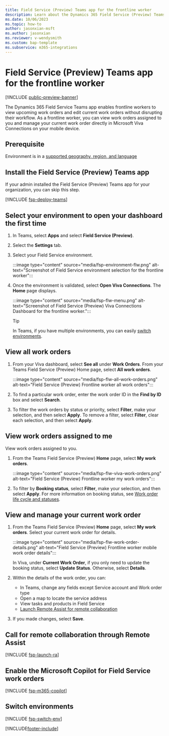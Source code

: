 ```yaml
---
title: Field Service (Preview) Teams app for the frontline worker
description: Learn about the Dynamics 365 Field Service (Preview) Teams and Viva Connections app to view and edit current work orders.
ms.date: 10/06/2023
ms.topic: how-to
author: jasonxian-msft
ms.author: jasonxian
ms.reviewer: v-wendysmith
ms.custom: bap-template
ms.subservice: m365-integrations
---
```


# Field Service (Preview) Teams app for the frontline worker

[!INCLUDE [public-preview-banner](../includes/public-preview-banner.md)]

The Dynamics 365 Field Service Teams app enables frontline workers to view upcoming work orders and edit current work orders without disrupting their workflow. As a frontline worker, you can view work orders assigned to you and manage your current work order directly in Microsoft Viva Connections on your mobile device.

## Prerequisite

Environment is in a [supported geography, region, and language](flw-overview.md#supported-geographies-regions-and-languages)

## Install the Field Service (Preview) Teams app

If your admin installed the Field Service (Preview) Teams app for your organization, you can skip this step.

[!INCLUDE [fsp-deploy-teams](../includes/fsp-deploy-teams.md)]

## Select your environment to open your dashboard the first time

1. In Teams, select **Apps** and select **Field Service (Preview)**.

1. Select the **Settings** tab.

1. Select your Field Service environment.

   :::image type="content" source="media/fsp-environment-flw.png" alt-text="Screenshot of Field Service environment selection for the frontline worker":::

1. Once the environment is validated, select **Open Viva Connections**. The **Home** page displays.

   :::image type="content" source="media/fsp-flw-menu.png" alt-text="Screenshot of Field Service (Preview) Viva Connections Dashboard for the frontline worker.":::

   > [!TIP]
   > In Teams, if you have multiple environments, you can easily [switch environments](#switch-environments).

## View all work orders

1. From your Viva dashboard, select **See all** under **Work Orders**. From your Teams Field Service (Preview) Home page, select **All work orders**.

   :::image type="content" source="media/fsp-flw-all-work-orders.png" alt-text="Field Service (Preview) Frontline worker all work orders":::

1. To find a particular work order, enter the work order ID in the **Find by ID** box and select **Search**.

1. To filter the work orders by status or priority, select **Filter**, make your selection, and then select **Apply**. To remove a filter, select **Filter**, clear each selection, and then select **Apply**.

## View work orders assigned to me

View work orders assigned to you.

1. From the Teams Field Service (Preview) **Home** page, select **My work orders**.

   :::image type="content" source="media/fsp-flw-viva-work-orders.png" alt-text="Field Service (Preview) Frontline worker my work orders":::

1. To filter by **Booking status**, select **Filter**, make your selection, and then select **Apply**. For more information on booking status, see [Work order life cycle and statuses](work-order-status-booking-status.md).

## View and manage your current work order

1. From the Teams Field Service (Preview) **Home** page, select **My work orders**. Select your current work order for details.

   :::image type="content" source="media/fsp-flw-work-order-details.png" alt-text="Field Service (Preview) Frontline worker mobile work order details":::

   In Viva, under **Current Work Order**, if you only need to update the booking status, select **Update Status**. Otherwise, select **Details**.

1. Within the details of the work order, you can:

   - In Teams, change any fields except Service account and Work order type
   - Open a map to locate the service address
   - View tasks and products in Field Service
   - [Launch Remote Assist for remote collaboration](#call-for-remote-collaboration-through-remote-assist)

1. If you made changes, select **Save**.

## Call for remote collaboration through Remote Assist

[!INCLUDE [fsp-launch-ra](../includes/fsp-launch-ra.md)]

## Enable the Microsoft Copilot for Field Service work orders

[!INCLUDE [fsp-m365-copilot](../includes/fsp-m365-copilot.md)]

## Switch environments

[!INCLUDE [fsp-switch-env](../includes/fsp-switch-env.md)]


[!INCLUDE[footer-include](../includes/footer-banner.md)]
